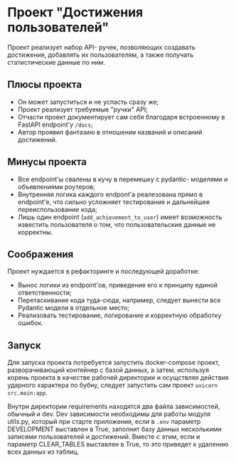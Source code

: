 # Проект "Достижения пользователей"

Проект реализует набор API- ручек, позволяющих создавать достижения, добавлять
их пользователям, а также получать статистические данные по ним.

## Плюсы проекта

- Он может запуститься и не успасть сразу же;
- Проект реализует требуемые "ручки" API;
- Отчасти проект документирует сам себя благодаря встроенному в FastAPI
  endpoint'у `/docs`;
- Автор проявил фантазию в отношении названий и описаний достижений.

## Минусы проекта

- Все endpoint'ы свалены в кучу в перемешку с pydantic- моделями и объявлениями
  роутеров;
- Внутренняя логика каждого endpont'а реалезована прямо в endpoint'е, что сильно
  усложняет тестирование и дальнейшее переиспользование кода;
- Лишь один endpoint (`add_achievement_to_user`) имеет возможность известить
  пользователя о том, что пользовательские данные не корректны.

## Соображения

Проект нуждается в рефакторинге и последующей доработке:
- Вынос логики из endpoint'ов, приведение его к принципу единой ответственности;
- Перетаскивание кода туда-сюда, например, следует вынести все Pydantic модели в
  отдельное место;
- Реализовать тестирование, логирование и корректную обработку ошибок.


## Запуск

Для запуска проекта потребуется запустить docker-compose проект, разворачивающий
контейнер с базой данных, а затем, используя корень проекта в качестве рабочей
директории и осущствляя действия ударного характера по бубну, следует запустить
сам проект `uvicorn src.main:app`.

Внутри директории requirements находятся два файла зависимостей, обычный и dev. Dev зависимости необходимы для работы модуля utils.py,
который при старте приложения, если в `.env` параметр DEVELOPMENT выставлен в True, заполнит базу данных несколькими записями пользователей и достижений. Вместе с этим, если и параметр CLEAR_TABLES выставлен в True, то это приведет к удалению всех данных из таблиц.
